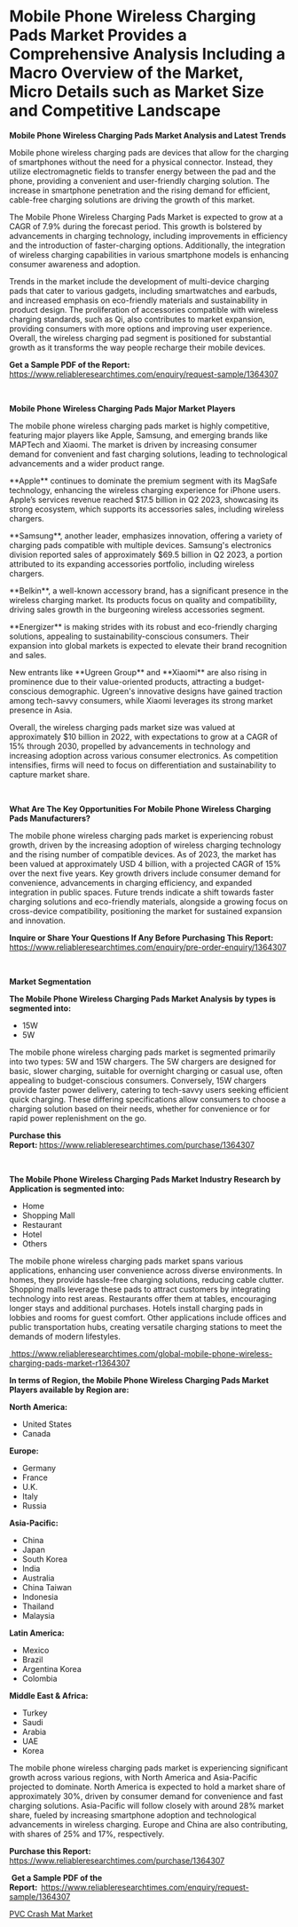 <p><h1>Mobile Phone Wireless Charging Pads Market Provides a Comprehensive Analysis Including a Macro Overview of the Market, Micro Details such as Market Size and Competitive Landscape</h1></p><p><strong>Mobile Phone Wireless Charging Pads Market Analysis and Latest Trends</strong></p>
<p><p>Mobile phone wireless charging pads are devices that allow for the charging of smartphones without the need for a physical connector. Instead, they utilize electromagnetic fields to transfer energy between the pad and the phone, providing a convenient and user-friendly charging solution. The increase in smartphone penetration and the rising demand for efficient, cable-free charging solutions are driving the growth of this market.</p><p>The Mobile Phone Wireless Charging Pads Market is expected to grow at a CAGR of 7.9% during the forecast period. This growth is bolstered by advancements in charging technology, including improvements in efficiency and the introduction of faster-charging options. Additionally, the integration of wireless charging capabilities in various smartphone models is enhancing consumer awareness and adoption. </p><p>Trends in the market include the development of multi-device charging pads that cater to various gadgets, including smartwatches and earbuds, and increased emphasis on eco-friendly materials and sustainability in product design. The proliferation of accessories compatible with wireless charging standards, such as Qi, also contributes to market expansion, providing consumers with more options and improving user experience. Overall, the wireless charging pad segment is positioned for substantial growth as it transforms the way people recharge their mobile devices.</p></p>
<p><strong>Get a Sample PDF of the Report:&nbsp;</strong> <a href="https://www.reliableresearchtimes.com/enquiry/request-sample/1364307?utm_campaign=2096&utm_medium=2&utm_source=Github&utm_content=ia&utm_term=10022025&utm_id=mobile-phone-wireless-charging-pads">https://www.reliableresearchtimes.com/enquiry/request-sample/1364307</a></p>
<p>&nbsp;</p>
<p><strong>Mobile Phone Wireless Charging Pads Major Market Players</strong></p>
<p><p>The mobile phone wireless charging pads market is highly competitive, featuring major players like Apple, Samsung, and emerging brands like MAPTech and Xiaomi. The market is driven by increasing consumer demand for convenient and fast charging solutions, leading to technological advancements and a wider product range.</p><p>**Apple** continues to dominate the premium segment with its MagSafe technology, enhancing the wireless charging experience for iPhone users. Apple’s services revenue reached $17.5 billion in Q2 2023, showcasing its strong ecosystem, which supports its accessories sales, including wireless chargers.</p><p>**Samsung**, another leader, emphasizes innovation, offering a variety of charging pads compatible with multiple devices. Samsung's electronics division reported sales of approximately $69.5 billion in Q2 2023, a portion attributed to its expanding accessories portfolio, including wireless chargers.</p><p>**Belkin**, a well-known accessory brand, has a significant presence in the wireless charging market. Its products focus on quality and compatibility, driving sales growth in the burgeoning wireless accessories segment. </p><p>**Energizer** is making strides with its robust and eco-friendly charging solutions, appealing to sustainability-conscious consumers. Their expansion into global markets is expected to elevate their brand recognition and sales.</p><p>New entrants like **Ugreen Group** and **Xiaomi** are also rising in prominence due to their value-oriented products, attracting a budget-conscious demographic. Ugreen's innovative designs have gained traction among tech-savvy consumers, while Xiaomi leverages its strong market presence in Asia.</p><p>Overall, the wireless charging pads market size was valued at approximately $10 billion in 2022, with expectations to grow at a CAGR of 15% through 2030, propelled by advancements in technology and increasing adoption across various consumer electronics. As competition intensifies, firms will need to focus on differentiation and sustainability to capture market share.</p></p>
<p>&nbsp;</p>
<p><strong>What Are The Key Opportunities For Mobile Phone Wireless Charging Pads Manufacturers?</strong></p>
<p><p>The mobile phone wireless charging pads market is experiencing robust growth, driven by the increasing adoption of wireless charging technology and the rising number of compatible devices. As of 2023, the market has been valued at approximately USD 4 billion, with a projected CAGR of 15% over the next five years. Key growth drivers include consumer demand for convenience, advancements in charging efficiency, and expanded integration in public spaces. Future trends indicate a shift towards faster charging solutions and eco-friendly materials, alongside a growing focus on cross-device compatibility, positioning the market for sustained expansion and innovation.</p></p>
<p><strong>Inquire or Share Your Questions If Any Before Purchasing This Report:</strong> <a href="https://www.reliableresearchtimes.com/enquiry/pre-order-enquiry/1364307?utm_campaign=2096&utm_medium=2&utm_source=Github&utm_content=ia&utm_term=10022025&utm_id=mobile-phone-wireless-charging-pads">https://www.reliableresearchtimes.com/enquiry/pre-order-enquiry/1364307</a></p>
<p>&nbsp;</p>
<p><strong>Market Segmentation</strong></p>
<p><strong>The Mobile Phone Wireless Charging Pads Market Analysis by types is segmented into:</strong></p>
<p><ul><li>15W</li><li>5W</li></ul></p>
<p><p>The mobile phone wireless charging pads market is segmented primarily into two types: 5W and 15W chargers. The 5W chargers are designed for basic, slower charging, suitable for overnight charging or casual use, often appealing to budget-conscious consumers. Conversely, 15W chargers provide faster power delivery, catering to tech-savvy users seeking efficient quick charging. These differing specifications allow consumers to choose a charging solution based on their needs, whether for convenience or for rapid power replenishment on the go.</p></p>
<p><strong>Purchase this Report:&nbsp;</strong><a href="https://www.reliableresearchtimes.com/purchase/1364307?utm_campaign=2096&utm_medium=2&utm_source=Github&utm_content=ia&utm_term=10022025&utm_id=mobile-phone-wireless-charging-pads">https://www.reliableresearchtimes.com/purchase/1364307</a></p>
<p>&nbsp;</p>
<p><strong>The Mobile Phone Wireless Charging Pads Market Industry Research by Application is segmented into:</strong></p>
<p><ul><li>Home</li><li>Shopping Mall</li><li>Restaurant</li><li>Hotel</li><li>Others</li></ul></p>
<p><p>The mobile phone wireless charging pads market spans various applications, enhancing user convenience across diverse environments. In homes, they provide hassle-free charging solutions, reducing cable clutter. Shopping malls leverage these pads to attract customers by integrating technology into rest areas. Restaurants offer them at tables, encouraging longer stays and additional purchases. Hotels install charging pads in lobbies and rooms for guest comfort. Other applications include offices and public transportation hubs, creating versatile charging stations to meet the demands of modern lifestyles.</p></p>
<p><a href="https://www.reliableresearchtimes.com/global-mobile-phone-wireless-charging-pads-market-r1364307?utm_campaign=2096&utm_medium=2&utm_source=Github&utm_content=ia&utm_term=10022025&utm_id=mobile-phone-wireless-charging-pads">&nbsp;https://www.reliableresearchtimes.com/global-mobile-phone-wireless-charging-pads-market-r1364307</a></p>
<p><strong>In terms of Region, the Mobile Phone Wireless Charging Pads Market Players available by Region are:</strong></p>
<p>
    <p> <strong> North America: </strong>
        <ul>
            <li>United States</li>
            <li>Canada</li>
        </ul>
        </p> 
    <p> <strong> Europe: </strong>
        <ul>
            <li>Germany</li>
            <li>France</li>
            <li>U.K.</li>
            <li>Italy</li>
            <li>Russia</li>
        </ul>
        </p> 
    <p> <strong> Asia-Pacific: </strong>
        <ul>
            <li>China</li>
            <li>Japan</li>
            <li>South Korea</li>
            <li>India</li>
            <li>Australia</li>
            <li>China Taiwan</li>
            <li>Indonesia</li>
            <li>Thailand</li>
            <li>Malaysia</li>
        </ul>
        </p> 
    <p> <strong> Latin America: </strong>
        <ul>
            <li>Mexico</li>
            <li>Brazil</li>
            <li>Argentina Korea</li>
            <li>Colombia</li>
        </ul>
        </p> 
    <p> <strong> Middle East & Africa: </strong>
        <ul>
            <li>Turkey</li>
            <li>Saudi</li>
            <li>Arabia</li>
            <li>UAE</li>
            <li>Korea</li>
        </ul>
    </p>
    </p>
<p><p>The mobile phone wireless charging pads market is experiencing significant growth across various regions, with North America and Asia-Pacific projected to dominate. North America is expected to hold a market share of approximately 30%, driven by consumer demand for convenience and fast charging solutions. Asia-Pacific will follow closely with around 28% market share, fueled by increasing smartphone adoption and technological advancements in wireless charging. Europe and China are also contributing, with shares of 25% and 17%, respectively.</p></p>
<p><strong>Purchase this Report: </strong><a href="https://www.reliableresearchtimes.com/purchase/1364307?utm_campaign=2096&utm_medium=2&utm_source=Github&utm_content=ia&utm_term=10022025&utm_id=mobile-phone-wireless-charging-pads">https://www.reliableresearchtimes.com/purchase/1364307</a></p>
<p>&nbsp;<strong>Get a Sample PDF of the Report:&nbsp;&nbsp;</strong><a href="https://www.reliableresearchtimes.com/enquiry/request-sample/1364307?utm_campaign=2096&utm_medium=2&utm_source=Github&utm_content=ia&utm_term=10022025&utm_id=mobile-phone-wireless-charging-pads">https://www.reliableresearchtimes.com/enquiry/request-sample/1364307</a></p>
<p><strong></strong></p>
<p><p><a href="https://github.com/NarcisoFerry/Market-Research-Report-List-1/blob/main/pvc-crash-mat-market.md?utm_campaign=2096&utm_medium=2&utm_source=Github&utm_content=ia&utm_term=10022025&utm_id=mobile-phone-wireless-charging-pads">PVC Crash Mat Market</a></p></p>